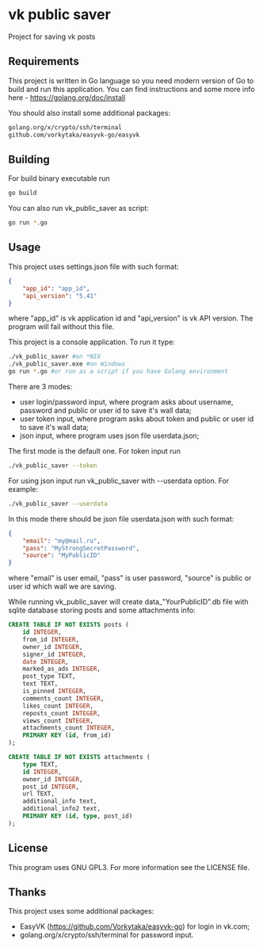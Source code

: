 # vk public saver

Project for saving vk posts

## Requirements

This project is written in Go language so you need modern version of Go to build and run this application. You can find instructions and some more info here - https://golang.org/doc/install

You should also install some additional packages:

```bash
golang.org/x/crypto/ssh/terminal
github.com/vorkytaka/easyvk-go/easyvk
```

## Building

For build binary executable run

```bash
go build
```

You can also run vk_public_saver as script:

```bash
go run *.go
```

## Usage

This project uses settings.json file with such format:

```json
{
    "app_id": "app_id",
    "api_version": "5.41"
}
```
where "app_id" is vk application id and "api_version" is vk API version. The program will fail without this file.

This project is a console application. To run it type:

```bash
./vk_public_saver #on *NIX
./vk_public_saver.exe #on Windows
go run *.go #or run as a script if you have Golang environment
```

There are 3 modes:

- user login/password input, where program asks about username, password and public or user id to save it's wall data;
- user token input, where program asks about token and public or user id to save it's wall data;
- json input, where program uses json file userdata.json;

The first mode is the default one. For token input run

```bash
./vk_public_saver --token

```

For using json input run vk_public_saver with --userdata option. For example:

```bash
./vk_public_saver --userdata

```

In this mode there should be json file userdata.json with such format:

```json
{
    "email": "my@mail.ru",
    "pass": "MyStrongSecretPassword",
    "source": "MyPublicID"
} 
```
where "email" is user email, "pass" is user password, "source" is public or user id which wall we are saving.

While running vk_public_saver will create data_"YourPublicID".db file with sqlite database storing posts and some attachments info:

```sql
CREATE TABLE IF NOT EXISTS posts (
    id INTEGER,
    from_id INTEGER,
    owner_id INTEGER,
    signer_id INTEGER,
    date INTEGER,
    marked_as_ads INTEGER,
    post_type TEXT,
    text TEXT,
    is_pinned INTEGER,
    comments_count INTEGER,
    likes_count INTEGER,
    reposts_count INTEGER,
    views_count INTEGER,
    attachments_count INTEGER,
    PRIMARY KEY (id, from_id)
);

CREATE TABLE IF NOT EXISTS attachments (
    type TEXT,
    id INTEGER,
    owner_id INTEGER,
    post_id INTEGER,
    url TEXT,
    additional_info text,
    additional_info2 text,
    PRIMARY KEY (id, type, post_id)
);
```

## License

This program uses GNU GPL3. For more information see the LICENSE file.

<!-- ## Known usage

TODO: write it -->

## Thanks

This project uses some additional packages:

- EasyVK (https://github.com/Vorkytaka/easyvk-go) for login in vk.com;
- golang.org/x/crypto/ssh/terminal for password input.
